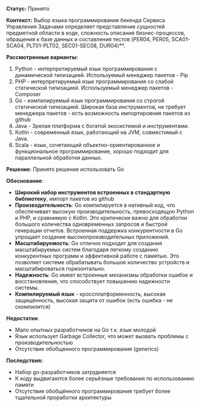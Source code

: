 **Статус:** Принято

**Контекст:** Выбор языка программирования бекенда Сервиса Управления Задачами определяет представление сущностей предметной области в коде, сложность описания бизнес-процессов, обращения к базе данных и составления тестов (PER04, PER05, SCA01-SCA04, PLT01-PLT02, SEC01-SEC08, DUR04)**.

**Рассмотренные варианты:**

1. Python - интерпретируемый язык программирования c динамической типизацией. Используемый менеджер пакетов - Pip
2. PHP - интерпретируемый язык программирования со слабой статической типизацией. Используемый менеджер пакетов - Composer
3. Go - компилируемый язык программирования со строгой статической типизацией. Широкая база инструментов, не требует менеджера пакетов - есть возможность импортировния пакетов из github
4. Java - Зрелая платформа с богатой экосистемой и инструментами.
5. Kotlin - современный язык, работающий на JVM, совместимый с Java.
6. Scala - язык, сочетающий объектно-ориентированное и функциональное программирование, хорошо подходит для параллельной обработки данных.

**Решение**: Принято решение использовать Go

**Обоснование**:
- **Широкий набор инструментов встроенных в стандартную библиотеку**, импорт пакетов из github
- **Производительность**: Go компилируется в нативный код, что обеспечивает высокую производительность, превосходящую Python и PHP, и сравнимую с Kotlin. Это критически важно для обработки большого количества одновременных запросов и быстрой генерации отчетов. Встроенная поддержка конкурентности в Go упрощает создание высокопроизводительных приложений.
- **Масштабируемость**: Go отлично подходит для создания масштабируемых систем благодаря легкому созданию конкурентных программ и эффективной работе с памятью. Это позволяет системе обрабатывать большое количество устройств и масштабироваться горизонтально.
- **Надежность**: Go имеет встроенные механизмы обработки ошибок и восстановления, что способствует повышению надежности системы.
- **Компилируемый язык** - кроссплатформенность, высокая защищённость, высокая защита от ошибок (есть ошибка - не скомпилится)

**Недостатки**:
- Мало опытных разработчиков на Go т.к. язык молодой
- Язык использует Garbage Collector, что может вызвать проблемы с производительностью
- Отсутствие обобщенного программирования (generics)

**Последствия:**
- Набор go-разработчиков затрудняется
- К коду выдвигаются более серьёзные требования по использованию памяти
- Отсутствие обобщённого программирования требует более тщательной проработки архитектуры